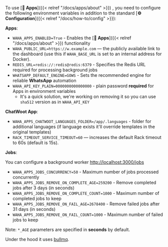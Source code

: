<div></div>

To use 
[**🧩 Apps**]({{< relref "/docs/apps/about" >}})
, you need to configure the following environment variables in addition to the standard 
[**⚙️ Configuration**]({{< relref "/docs/how-to/config" >}}):

**Apps**:

- `WAHA_APPS_ENABLED=True` - Enables the [**🧩 Apps**]({{< relref "/docs/apps/about" >}}) functionality
- `WAHA_PUBLIC_URL=https://w.example.com` — the publicly available link to the dashboard (use this if `WAHA_BASE_URL` is set to an internal address for Docker).
- `REDIS_URL=redis://:redis@redis:6379` - Specifies the Redis URL required for processing background jobs
- `WHATSAPP_DEFAULT_ENGINE=GOWS` - Sets the recommended engine for reliable **WhatsApp** automation
- `WAHA_API_KEY_PLAIN=0000000000000000` - plain password **required** for Apps in environment variables
  - It's a quick solution, we're working on removing it so you can use `sha512` version as in `WAHA_API_KEY`

**ChatWoot App**:

- `WAHA_APPS_CHATWOOT_LANGUAGES_FOLDER=/app/.languages` - folder for additional languages (if language exists it'll override templates in the original templates)
- `RACK_TIMEOUT_SERVICE_TIMEOUT=60` — increases the default Rack timeout to 60s (default is 15s).


**Jobs**: 

You can configure a background worker [http://localhost:3000/jobs](http://localhost:3000/jobs)

- `WAHA_APPS_JOBS_CONCURRENCY=50` - Maximum number of jobs processed concurrently
- `WAHA_APPS_JOBS_REMOVE_ON_COMPLETE_AGE=259200` - Remove completed jobs after 3 days (in seconds)
- `WAHA_APPS_JOBS_REMOVE_ON_COMPLETE_COUNT=1000` - Maximum number of completed jobs to keep
- `WAHA_APPS_JOBS_REMOVE_ON_FAIL_AGE=2678400` - Remove failed jobs after 31 days (in seconds)
- `WAHA_APPS_JOBS_REMOVE_ON_FAIL_COUNT=1000` - Maximum number of failed jobs to keep

Note: `*_AGE` parameters are specified in **seconds** by default.

Under the hood it uses [bullmq](https://docs.bullmq.io/).

